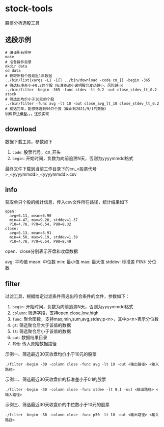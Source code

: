 # stock-tools

股票分析选股工具

## 选股示例

    # 编译所有程序
    make
    # 准备操作目录
    mkdir data
    cd data
    # 获取所有个股最近1年数据
    ../bin/list|xargs -L1 -I{} ../bin/download -code cn_{} -begin -365
    # 筛选标准差小于0.2的个股（标准差越小说明股价波动越小，风险越小）
    ../bin/filter -begin -365 -func stdev -lt 0.2 -out close_stdev_lt_0.2 stock
    # 筛选出均价小于10元的个股
    ../bin/filter -func avg -lt 10 -out close_avg_lt_10 close_stdev_lt_0.2
    # 初选完毕，能够筛选到90只个股（截止到2021/9/1的数据）
    训练算法模型。。。还没实现

## download

数据下载工具，参数如下

1. `code`: 股票代号，cn_开头
2. `begin`: 开始时间，负数为向前追溯N天，否则为yyyymmdd格式

最终文件下载到当前工作目录下的cn_<股票代号>\_\<yyyymmdd>\_\<yyyymmdd>.csv

## info

获取单只个股的统计信息，传入csv文件所在路径，统计结果如下

    open:
      avg=6.11, mean=5.90
      min=4.47, max=9.20, stddev=1.37
      P10=4.78, P70=6.54, P90=8.32
    close:
      avg=6.13, mean=5.91
      min=4.50, max=9.19, stddev=1.39
      P10=4.78, P70=6.54, P90=8.49

open、close分别表示开盘和收盘数据

avg: 平均值
mean: 中位数
min: 最小值
max: 最大值
stddev: 标准差
P(N): 分位数

## filter

过滤工具，根据给定过滤条件筛选出符合条件的文件，参数如下：

1. `begin`: 开始时间，负数为向前追溯N天，否则为yyyymmdd格式
2. `column`: 筛选字段，支持open,close,low,high
3. `func`: 聚合函数，支持max,min,sum,avg,stdev,p\<n\>，其中p\<n\>表示分位数
4. `gt`: 筛选聚合后大于该值的数据
5. `lt`: 筛选聚合后小于该值的数据
6. `out`: 数据结果目录
7. `其他`: 传入原始数据路径

示例一、筛选最近30天收盘均价小于10元的股票

    ./filter -begin -30 -column close -func avg -lt 10 -out <输出路径> <输入路径>

示例二、筛选最近30天收盘价的标准差小于0.1的股票

    ./filter -begin -30 -column close -func stdev -lt 0.1 -out <输出路径> <输入路径>

示例三、筛选最近30天收盘价的中位数小于10元的股票

    ./filter -begin -30 -column close -func p50 -lt 10 -out <输出路径> <输入路径>